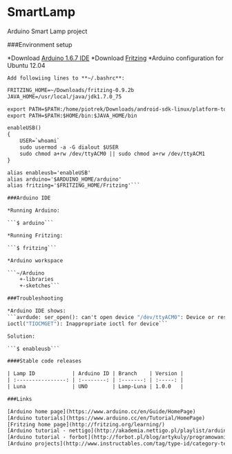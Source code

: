 # SmartLamp

Arduino Smart Lamp project

###Environment setup

*Download [Arduino 1.6.7 IDE](https://www.arduino.cc/en/Main/Software)
*Download [Fritzing](http://fritzing.org/download/)
*Arduino configuration for Ubuntu 12.04

	Add followiing lines to **~/.bashrc**:

```ARDUINO_HOME=~/Downloads/arduino-1.6.7
FRITZING_HOME=~/Downloads/fritzing-0.9.2b
JAVA_HOME=/usr/local/java/jdk1.7.0_75

export PATH=$PATH:/home/piotrek/Downloads/android-sdk-linux/platform-tools:$ARDUINO_HOME:$FRITZING_HOME
export PATH=$PATH:$HOME/bin:$JAVA_HOME/bin

enableUSB()
{
	USER=`whoami`
	sudo usermod -a -G dialout $USER 
	sudo chmod a+rw /dev/ttyACM0 || sudo chmod a+rw /dev/ttyACM1
}

alias enableusb='enableUSB'
alias arduino='$ARDUINO_HOME/arduino'
alias fritzing='$FRITZING_HOME/Fritzing'```

###Arduino IDE

*Running Arduino:

```$ arduino```

*Running Fritzing:

```$ fritzing```

*Arduino workspace

```~/Arduino
	+-libraries 
	+-sketches```

###Troubleshooting

*Arduino IDE shows:
```avrdude: ser_open(): can't open device "/dev/ttyACM0": Device or resource busy
ioctl("TIOCMGET"): Inappropriate ioctl for device```

Solution:

```$ enableusb```

####Stable code releases

| Lamp ID            | Arduino ID | Branch    | Version |
| :----------------: | :--------: | :-------: | :-----: |
| Luna               | UNO        | Lamp-Luna | 1.0.0   |

###Links

[Arduino home page](https://www.arduino.cc/en/Guide/HomePage)
[Arduino tutorials](https://www.arduino.cc/en/Tutorial/HomePage)
[Fritzing home page](http://fritzing.org/learning/)
[Arduino tutorial - nettigo](http://akademia.nettigo.pl/playlist/arduino_dla_poczatkujacych.html)
[Arduino tutorial - forbot](http://forbot.pl/blog/artykuly/programowanie/kurs-arduino-w-robotyce-1-wstep-id936)
[Arduino projects](http://www.instructables.com/tag/type-id/category-technology/channel-arduino/)
